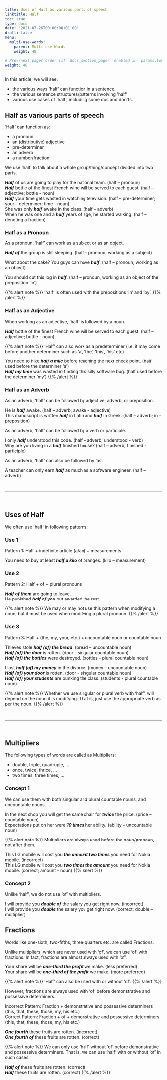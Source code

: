 ```yaml
---
title: Uses of Half as various parts of speech
linktitle: Half 
toc: true
type: docs
date: "2021-07-26T00:00:00+01:00"
draft: false
menu:
  multi-use-words:
    parent: Multi-use Words
    weight: 48

# Prev/next pager order (if `docs_section_pager` enabled in `params.toml`)
weight: 48
---
```


In this article, we will see:
* the various ways 'half' can function in a sentence.
* the various sentence structures/patterns involving 'half'
* various use cases of 'half', including some dos and don'ts. 


## Half as various parts of speech

‘Half’ can function as:
* a pronoun
* an (distributive) adjective 
* pre-determiner
* an adverb
* a number/fraction

We use ‘half’ to talk about a whole group/thing/concept divided into two parts. 

***Half*** of us are going to play for the national team. (half – pronoun) <br>
***Half*** bottle of the finest French wine will be served to each guest. (half – adjective; bottle - noun) <br>
***Half*** your time gets wasted in watching television. (half – pre-determiner; your – determiner; time - noun) <br>
She was only ***half*** awake in the class. (half – adverb) <br>
When he was one and a ***half*** years of age, he started walking. (half – denoting a fraction)


### Half as a Pronoun

As a pronoun, ‘half’ can work as a subject or as an object.

***Half of*** the group is still sleeping. (half – pronoun, working as a subject)

What about the cake? You guys can have ***half***. (half – pronoun, working as an object)

You should cut this log in ***half***. (half – pronoun, working as an object of the preposition ‘in’)

{{% alert note %}}
‘half’ is often used with the prepositions ‘in’ and ‘by’.
{{% /alert %}}


### Half as an Adjective

When working as an adjective, ‘half’ is followed by a noun. 

***Half*** bottle of the finest French wine will be served to each guest. (half – adjective; bottle - noun)

{{% alert note %}}
‘Half’ can also work as a predeterminer (i.e. it may come before another determiner such as ‘a’, ‘the’, ‘this’, ‘his’ etc)

You need to hike ***half a mile*** before reaching the next check point. (half used before the determiner ‘a’) <br>
***Half my time*** was wasted in finding this silly software bug. (half used before the determiner ‘my’)
{{% /alert %}}


### Half as an Adverb

As an adverb, ‘half’ can be followed by adjective, adverb, or preposition. 

He is ***half*** awake. (half – adverb; awake - adjective) <br>
This manuscript is written ***half*** in Latin and ***half*** in Greek. (half – adverb; in - preposition)

As an adverb, ‘half’ can be followed by a verb or participle. 

I only ***half*** understood this code. (half – adverb; understood - verb) <br>
Why are you living in a ***half*** finished house? (half – adverb; finished - participle)

As an adverb, ‘half’ can also be followed by ‘as’. 

A teacher can only earn ***half*** as much as a software engineer. (half – adverb)

<br><hr><br>

## Uses of Half

We often use 'half' in following patterns:

### Use 1

Pattern 1: Half + indefinite article (a/an) + measurements

You need to buy at least ***half a kilo*** of oranges. (kilo – measurement)

### Use 2

Pattern 2: Half + of + plural pronouns

***Half of them*** are going to leave. <br>
He punished ***half of you*** but awarded the rest.

{{% alert note %}}
We may or may not use this pattern when modifying a noun, but it must be used when modifying a plural pronoun. 
{{% /alert %}}

### Use 3

Pattern 3: Half + (the, my, your, etc.) + uncountable noun or countable noun

Thieves stole ***half (of) the bread***. (bread – uncountable noun) <br>
***Half (of) the door*** is rotten. (door - singular countable noun) <br>
***Half (of) the bottles*** were destroyed. (bottles - plural countable noun)

I lost ***half (of) my money*** in the divorce. (money – uncountable noun) <br>
***Half (of) your door*** is rotten. (door - singular countable noun) <br>
***Half (of) your students*** are bunking the class. (students - plural countable noun)

{{% alert note %}}
Whether we use singular or plural verb with ‘half’, will depend on the noun it is modifying. That is, just use the appropriate verb as per the noun.
{{% /alert %}}

<!-- Commented out for ebook sake -->
<!-- ### Use 4

Pattern 4: Half + this, that, these, those + uncountable noun or countable noun

About ***half (of) this powder*** is glucose. (powder - uncountable noun) <br>
***Half (of) this snake*** is blue. (snake - singular countable noun) <br>
***Half (of) these snakes*** are non-poisonous. (snakes - plural countable noun) -->

<br><hr><br>

## Multipliers

The following types of words are called as Multipliers:
* double, triple, quadruple, …
* once, twice, thrice, … 
* two times, three times, … 

### Concept 1

We can use them with both singular and plural countable nouns, and uncountable nouns. 

In the next shop you will get the same chair for ***twice*** the price. (price – countable noun) <br>
Expectations put on her were ***10 times*** her ability. (ability – uncountable noun)

{{% alert note %}}
Multipliers are always used before the noun/pronoun, not after them. 

This LG mobile will cost you ***<span class="mak-text-color-incorrect">the amount two times</span>*** you need for Nokia mobile. (incorrect) <br>
This LG mobile will cost you ***<span class="mak-text-color">two times the amount</span>*** you need for Nokia mobile. (correct; amount - noun)
{{% /alert %}}

### Concept 2

Unlike ‘half’, we do not use ‘of’ with multipliers. 

I will provide you ***<span class="mak-text-color-incorrect">double of</span>*** the salary you get right now. (incorrect) <br>
I will provide you ***<span class="mak-text-color">double</span>*** the salary you get right now. (correct; double – multiplier)

<!-- Commented out for ebook sake -->
<!-- ### Concept 3

Before some determiners (e.g. each, every, a, per etc.) these multipliers can function as distributives. 

CAT releases this notification ***once every*** year. (once – multiplier; every - determiner) <br>
Leap years can sometimes fall ***thrice per*** decade. (thrice – multiplier; per - determiner) -->


## Fractions

Words like one-sixth, two-fifths, three-quarters etc. are called Fractions.

Unlike multipliers, which are never used with ‘of’, we can use ‘of’ with fractions. In fact, fractions are almost always used with ‘of’.  

Your share will be ***one-third the profit*** we make. (less preferred) <br>
Your share will be ***one-third of the profit*** we make. (more preferred)

{{% alert note %}}
‘Half’ can also be used with or without ‘of’. 
{{% /alert %}}

However, fractions are always used with ‘of’ before demonstrative and possessive determiners.

Incorrect Pattern: Fraction + demonstrative and possessive determiners (this, that, these, those, my, his etc.) <br>
Correct Pattern: Fraction + of + demonstrative and possessive determiners (this, that, these, those, my, his etc.) 

***<span class="mak-text-color-incorrect">One fourth</span>*** these fruits are rotten. (incorrect) <br>
***<span class="mak-text-color">One fourth of</span>*** these fruits are rotten. (correct)

{{% alert note %}}
We can only use ‘half’ without ‘of’ before demonstrative and possessive determiners. That is, we can use ‘half’ with or without ‘of’ in such cases. 

***Half of*** these fruits are rotten. (correct) <br>
***Half*** these fruits are rotten. (correct)
{{% /alert %}}

